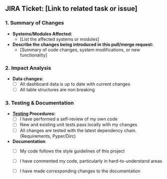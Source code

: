 **JIRA Ticket:** [Link to related task or issue]
---
### 1. Summary of Changes
- **Systems/Modules Affected:**
  - [List the affected systems or modules]
- **Describe the changes being introduced in this pull/merge request:**
  - [Summary of code changes, system modifications, or new functionality]
### 2. Impact Analysis
- **Data changes:**
  - [ ] All dashboard data is up to date with current changes
  - [ ] All table structures are non breaking

### 3. Testing & Documentation
- **[Testing](https://accuratai.atlassian.net/wiki/spaces/DATA/pages/214073362/Technical+guidelines) Procedures:**
  - [ ] I have performed a self-review of my own code
  - [ ] New and existing unit tests pass locally with my changes
  - [ ] All changes are tested with the latest dependency chain. (Requirements, Pyper/Dirc)
- **Documentation**
  - [ ] My code follows the style guidelines of this project
  - [ ] I have commented my code, particularly in hard-to-understand areas
  - [ ] I have made corresponding changes to the documentation




